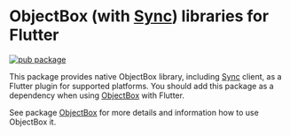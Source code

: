 # ObjectBox (with [Sync](https://objectbox.io/sync)) libraries for Flutter

[![pub package](https://img.shields.io/pub/v/objectbox_sync_flutter_libs.svg)](https://pub.dev/packages/objectbox_sync_flutter_libs)

This package provides native ObjectBox library, including [Sync](https://objectbox.io/sync) client, as a Flutter plugin for supported platforms.
You should add this package as a dependency when using [ObjectBox](https://pub.dev/packages/objectbox) with Flutter.

See package [ObjectBox](https://pub.dev/packages/objectbox) for more details and information how to use ObjectBox it. 

